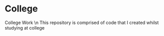 # College
College Work
\n This repository is comprised of code that I created whilst studying at college
